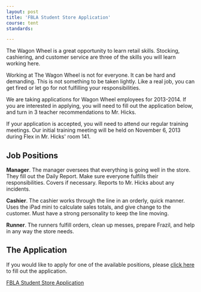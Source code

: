 ```yaml
---
layout: post
title: 'FBLA Student Store Application'
course: tent
standards:

---
```


The Wagon Wheel is a great opportunity to learn retail skills. Stocking, cashiering, and customer service are three of the skills you will learn working here.

Working at The Wagon Wheel is not for everyone. It can be hard and demanding. This is not something to be taken lightly. Like a real job, you can get fired or let go for not fulfilling your responsibilities.

We are taking applications for Wagon Wheel employees for 2013-2014. If you are interested in applying, you will need to fill out the application below, and turn in 3 teacher recommendations to Mr. Hicks.

If your application is accepted, you will need to attend our regular training meetings. Our initial training meeting will be held on November 6, 2013 during Flex in Mr. Hicks' room 141.

## Job Positions

**Manager**. The manager oversees that everything is going well in the store. They fill out the Daily Report. Make sure everyone fulfills their responsibilities. Covers if necessary. Reports to Mr. Hicks about any incidents.

**Cashier**. The cashier works through the line in an orderly, quick manner. Uses the iPad mini to calculate sales totals, and give change to the customer. Must have a strong personality to keep the line moving.

**Runner**. The runners fulfill orders, clean up messes, prepare Frazil, and help in any way the store needs.

## The Application

If you would like to apply for one of the available positions, please [click here][1] to fill out the application.

[1]: https://docs.google.com/forms/d/1eGli4bmNbCJcpeD9xZF2qtukNSej6Ts6jS25BJEYdyo/viewform

[FBLA Student Store Application](https://docs.google.com/a/alpinedistrict.org/forms/d/1eGli4bmNbCJcpeD9xZF2qtukNSej6Ts6jS25BJEYdyo/viewform?fbzx=3767851634401486702)